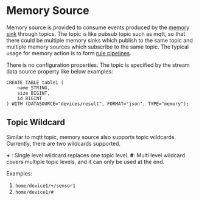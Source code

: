 # Memory Source

Memory source is provided to consume events produced by the [memory sink](../../sinks/builtin/memory.md) through topics. The topic is like pubsub topic such as mqtt, so that there could be multiple memory sinks which publish to the same topic and multiple memory sources which subscribe to the same topic. The typical usage for memory action is to form [rule pipelines](../../rule_pipeline.md).

There is no configuration properties. The topic is specified by the stream data source property like below examples:

```text
CREATE TABLE table1 (
    name STRING,
    size BIGINT,
    id BIGINT
) WITH (DATASOURCE="devices/result", FORMAT="json", TYPE="memory");
```

## Topic Wildcard

Similar to mqtt topic, memory source also supports topic wildcards. Currently, there are two wildcards supported.

**+** : Single level wildcard replaces one topic level. 
**#**: Multi level wildcard covers multiple topic levels, and it can only be used at the end.

Examples:
1. `home/device1/+/sensor1`
2. `home/device1/#`